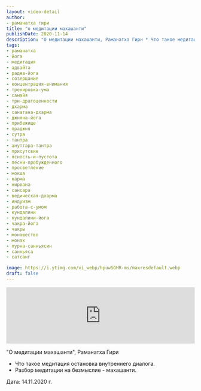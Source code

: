 ```yaml
---
layout: video-detail
author:
- раманатха гири
title: "о медитации махашанти"
publishDate: 2020-11-14
description: "О медитации махашанти, Раманатха Гири * Что такое медитация остановка внутреннего диалога. * Разбор медитации на безмыслие - махашанти.   Дата  14.11.2020 г."
tags: 
- раманатха
- йога
- медитация
- адвайта
- раджа-йога
- созерцание
- концентрация-внимания
- тренировка-ума
- самайя
- три-драгоценности
- дхарма
- санатана-дхарма
- джняна-йога
- прибежище
- праджня
- сутра
- тантра
- ануттара-тантра
- присутсвие
- ясность-и-пустота
- песни-пробужденного
- просветление
- мокша
- карма
- нирвана
- сансара
- ведическая-дхарма
- индуизм
- работа-с-умом
- кундалини
- кундалини-йога
- чакра-йога
- чакры
- монашество
- монах
- пурна-санньясин
- санньяса
- сатсанг

image: https://i.ytimg.com/vi_webp/hpuwSGHR-ms/maxresdefault.webp
draft: false
---
```


<iframe width="100%" src="https://www.youtube.com/embed/hpuwSGHR-ms" frameborder="0" allowfullscreen=""></iframe> 

 "О медитации махашанти", Раманатха Гири

* Что такое медитация остановка внутреннего диалога.
* Разбор медитации на безмыслие - махашанти.

  
 Дата: 14.11.2020 г.

  

 
